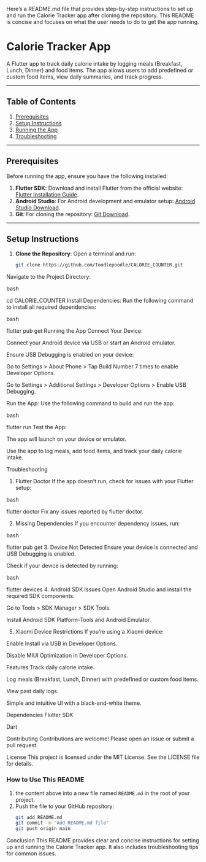 Here’s a README.md file that provides step-by-step instructions to set up and run the Calorie Tracker app after cloning the repository. This README is concise and focuses on what the user needs to do to get the app running.

 
# Calorie Tracker App

A Flutter app to track daily calorie intake by logging meals (Breakfast, Lunch, Dinner) and food items. The app allows users to add predefined or custom food items, view daily summaries, and track progress.

---

## Table of Contents
1. [Prerequisites](#prerequisites)
2. [Setup Instructions](#setup-instructions)
3. [Running the App](#running-the-app)
4. [Troubleshooting](#troubleshooting)

---

## Prerequisites

Before running the app, ensure you have the following installed:

1. **Flutter SDK**: Download and install Flutter from the official website: [Flutter Installation Guide](https://flutter.dev/docs/get-started/install).
2. **Android Studio**: For Android development and emulator setup: [Android Studio Download](https://developer.android.com/studio).
3. **Git**: For cloning the repository: [Git Download](https://git-scm.com/downloads).

---

## Setup Instructions

1. **Clone the Repository**:
   Open a terminal and run:
   ```bash
   git clone https://github.com/Toodlepoodle/CALORIE_COUNTER.git
Navigate to the Project Directory:

bash
 
cd CALORIE_COUNTER
Install Dependencies:
Run the following command to install all required dependencies:

bash
 
flutter pub get
Running the App
Connect Your Device:

Connect your Android device via USB or start an Android emulator.

Ensure USB Debugging is enabled on your device:

Go to Settings > About Phone > Tap Build Number 7 times to enable Developer Options.

Go to Settings > Additional Settings > Developer Options > Enable USB Debugging.

Run the App:
Use the following command to build and run the app:

bash
 
flutter run
Test the App:

The app will launch on your device or emulator.

Use the app to log meals, add food items, and track your daily calorie intake.

Troubleshooting
1. Flutter Doctor
If the app doesn’t run, check for issues with your Flutter setup:

bash
 
flutter doctor
Fix any issues reported by flutter doctor.

2. Missing Dependencies
If you encounter dependency issues, run:

bash
 
flutter pub get
3. Device Not Detected
Ensure your device is connected and USB Debugging is enabled.

Check if your device is detected by running:

bash
 
flutter devices
4. Android SDK Issues
Open Android Studio and install the required SDK components:

Go to Tools > SDK Manager > SDK Tools.

Install Android SDK Platform-Tools and Android Emulator.

5. Xiaomi Device Restrictions
If you’re using a Xiaomi device:

Enable Install via USB in Developer Options.

Disable MIUI Optimization in Developer Options.

Features
Track daily calorie intake.

Log meals (Breakfast, Lunch, Dinner) with predefined or custom food items.

View past daily logs.

Simple and intuitive UI with a black-and-white theme.

Dependencies
Flutter SDK

Dart

Contributing
Contributions are welcome! Please open an issue or submit a pull request.

License
This project is licensed under the MIT License. See the LICENSE file for details.


### **How to Use This README**
1.   the content above into a new file named `README.md` in the root of your project.
2. Push the file to your GitHub repository:
   ```bash
   git add README.md
   git commit -m "Add README.md file"
   git push origin main
Conclusion
This README provides clear and concise instructions for setting up and running the Calorie Tracker app. It also includes troubleshooting tips for common issues. 